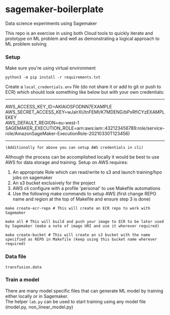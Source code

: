 # sagemaker-boilerplate
Data science experiments using Sagemaker

This repo is an exercise in using both Cloud tools to quickly iterate and prototype on ML problem and well as demonstrating a logical approach to ML problem solving

### Setup 
Make sure you're using virtual environment

```shell
python3 -m pip install -r requirements.txt
```

Create a ```local_credentials.env``` file (do not share it or add to git or push to ECR) which should look something like below but with your own credentials:

---
AWS_ACCESS_KEY_ID=AKIAIOSFODNN7EXAMPLE  
AWS_SECRET_ACCESS_KEY=wJalrXUtnFEMI/K7MDENG/bPxRfiCYzEXAMPLEKEY  
AWS_DEFAULT_REGION=eu-west-1  
SAGEMAKER_EXECUTION_ROLE=arn:aws:iam::432123456789:role/service-role/AmazonSageMaker-ExecutionRole-20210330T123456)

---
    
    (Additionally for above you can setup AWS credentials in cli)

Although the process can be accomplished locally it would be best to use AWS for data storage and training.
Setup on AWS requires:
1. An appropriate Role which can read/write to s3 and launch training/hpo jobs on sagemaker
2. An s3 bucket exclusively for the project
3. AWS cli configure with a profile 'personal' to use Makefile automations
4. Use the following make commands to setup AWS (first change REPO name and region at the top of Makefile and ensure step 3 is done)

```shell
make create-ecr-repo # This will create an ECR repo to work with Sagemaker

make all # This will build and push your image to ECR to be later used by Sagemaker (make a note of image URI and use it wherever required)

make create-bucket # This will create an s3 bucket with the name specified as REPO in Makefile (keep using this bucket name wherever required)
```

### Data file
```transfusion.data```


### Train a model
There are many model specific files that can generate ML model by training either locally or in Sagemaker.  
The helper ```lab.py``` can be used to start training using any model file (model.py, non_linear_model.py)
